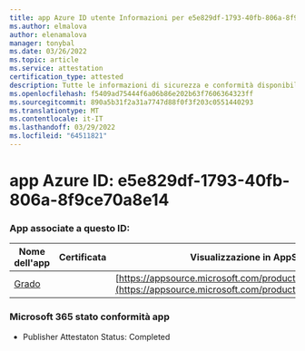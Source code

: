 ```yaml
---
title: app Azure ID utente Informazioni per e5e829df-1793-40fb-806a-8f9ce70a8e14
ms.author: elmalova
author: elenamalova
manager: tonybal
ms.date: 03/26/2022
ms.topic: article
ms.service: attestation
certification_type: attested
description: Tutte le informazioni di sicurezza e conformità disponibili per e5e829df-1793-40fb-806a-8f9ce70a8e14.
ms.openlocfilehash: f5409ad75444f6a06b86e202b63f7606364323ff
ms.sourcegitcommit: 890a5b31f2a31a7747d88f0f3f203c0551440293
ms.translationtype: MT
ms.contentlocale: it-IT
ms.lasthandoff: 03/29/2022
ms.locfileid: "64511821"
---
```

# <a name="azure-app-id-e5e829df-1793-40fb-806a-8f9ce70a8e14"></a>app Azure ID: e5e829df-1793-40fb-806a-8f9ce70a8e14


### <a name="apps-associated-with-this-id"></a>App associate a questo ID:
| **Nome dell'app** | **Certificata** | **Visualizzazione in AppSource** |
|--------------|---------------|-----------------------|
| [Grado](../forward/WA200003252.md) |  | [https://appsource.microsoft.com/product/office/WA200003252](https://appsource.microsoft.com/product/office/WA200003252) |

### <a name="microsoft-365-app-compliance-status"></a>Microsoft 365 stato conformità app
- Publisher Attestaton Status: Completed
